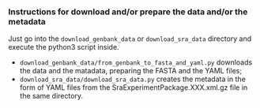 ### Instructions for download and/or prepare the data and/or the metadata

Just go into the `download_genbank_data` or `download_sra_data` directory and execute the python3 script inside.

- `download_genbank_data/from_genbank_to_fasta_and_yaml.py` downloads the data and the matadata, preparing the FASTA and the YAML files;
- `download_sra_data/download_sra_data.py` creates the metadata in the form of YAML files from the SraExperimentPackage.XXX.xml.gz file in the same directory.
